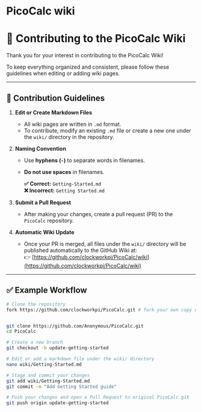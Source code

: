 # PicoCalc wiki

# 📝 Contributing to the PicoCalc Wiki

Thank you for your interest in contributing to the PicoCalc Wiki!

To keep everything organized and consistent, please follow these guidelines when editing or adding wiki pages.

---

## 📌 Contribution Guidelines

1. **Edit or Create Markdown Files**

   - All wiki pages are written in `.md` format.
   - To contribute, modify an existing `.md` file or create a new one under the `wiki/` directory in the repository.

2. **Naming Convention**

   - Use **hyphens (`-`)** to separate words in filenames.
   - **Do not use spaces** in filenames.

     **✅ Correct:** `Getting-Started.md`  
     **❌ Incorrect:** `Getting Started.md`

3. **Submit a Pull Request**

   - After making your changes, create a pull request (PR) to the `PicoCalc` repository.

4. **Automatic Wiki Update**

   - Once your PR is merged, all files under the `wiki/` directory will be published automatically to the GitHub Wiki at:  
     👉 [https://github.com/clockworkpi/PicoCalc/wiki](https://github.com/clockworkpi/PicoCalc/wiki)

---

## ✅ Example Workflow

```bash
# Clone the repository
fork https://github.com/clockworkpi/PicoCalc.git # fork your own copy of PicoCalc repo


git clone https://github.com/Anonymous/PicoCalc.git
cd PicoCalc

# Create a new branch
git checkout -b update-getting-started

# Edit or add a markdown file under the wiki/ directory
nano wiki/Getting-Started.md

# Stage and commit your changes
git add wiki/Getting-Started.md
git commit -m "Add Getting Started guide"

# Push your changes and open a Pull Request to original PicoCalc.git
git push origin update-getting-started
```

